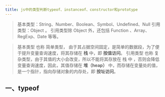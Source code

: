 ```yaml
---
title: js中的类型判断typeof、instanceof、constructor和prototype
---
```


>基本类型：String、Number、Boolean、Symbol、Undefined、Null 
>引用类型：Object 。 引用类型除 Object 外，还包括 Function 、Array、RegExp、Date 等等。


> 基本类型   也称 简单类型， 由于其占据空间固定，是简单的数据段，为了便于提升变量查询速度，将其存储在  **栈** 中，即   **按值访问**。
> 引用类型   也称 复杂类型，由于其值的大小会改变，所以不能将其存放在 栈 中 ，否则会降低变量查询速度，因此，其值存储在 **堆（heap）** 中，而存储在变量处的值，是一个指针，指向存储对象的内存处，即 **按址访问**。
## 一、typeof
